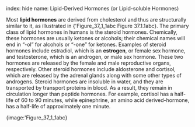 index: hide
name: Lipid-Derived Hormones (or Lipid-soluble Hormones)

Most  **lipid hormones** are derived from cholesterol and thus are structurally similar to it, as illustrated in {'Figure_37_1_1abc Figure 37.1.1abc}. The primary class of lipid hormones in humans is the steroid hormones. Chemically, these hormones are usually ketones or alcohols; their chemical names will end in “-ol” for alcohols or “-one” for ketones. Examples of steroid hormones include estradiol, which is an  **estrogen**, or female sex hormone, and testosterone, which is an androgen, or male sex hormone. These two hormones are released by the female and male reproductive organs, respectively. Other steroid hormones include aldosterone and cortisol, which are released by the adrenal glands along with some other types of androgens. Steroid hormones are insoluble in water, and they are transported by transport proteins in blood. As a result, they remain in circulation longer than peptide hormones. For example, cortisol has a half-life of 60 to 90 minutes, while epinephrine, an amino acid derived-hormone, has a half-life of approximately one minute.


{image:'Figure_37_1_1abc}
        
